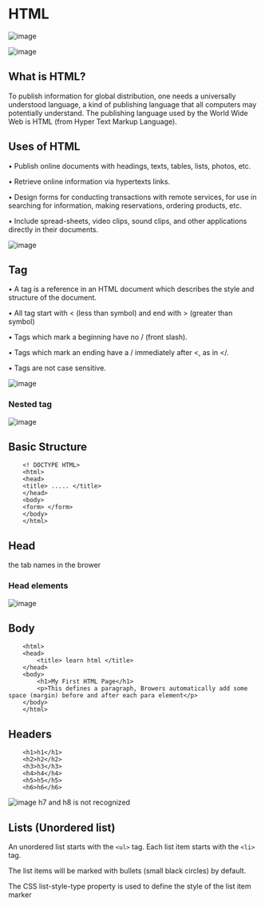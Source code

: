 # HTML

![image](https://user-images.githubusercontent.com/99423162/223612515-a24dc99a-1161-4d88-b518-d4c1a4ee804e.png)

![image](https://user-images.githubusercontent.com/99423162/223612624-7d009f88-dad3-4cc1-a0cd-5b60c2bb8cf6.png)

## What is HTML?
To publish information for global distribution, one needs a universally
understood language, a kind of publishing language that all computers
may potentially understand. The publishing language used by the World
Wide Web is HTML (from Hyper Text Markup Language).

## Uses of HTML
• Publish online documents with headings, texts, tables, lists, photos, etc.

• Retrieve online information via hypertexts links.

• Design forms for conducting transactions with remote services, for use in searching for information, making reservations, ordering products, etc.

• Include spread-sheets, video clips, sound clips, and other applications directly in their documents.


![image](https://user-images.githubusercontent.com/99423162/223616729-f9730fb6-f53b-44f3-87c1-d5803aedfacd.png)


## Tag
• A tag is a reference in an HTML document which describes the style and structure of the document.

• All tag start with < (less than symbol) and end with > (greater than symbol)

• Tags which mark a beginning have no / (front slash).

• Tags which mark an ending have a / immediately after <, as in </.

• Tags are not case sensitive.

![image](https://user-images.githubusercontent.com/99423162/223618052-d8a08f4b-7bed-4ef5-b800-f6d8bfd335a1.png)

### Nested tag
![image](https://user-images.githubusercontent.com/99423162/223618369-837d050d-efaa-4741-9e57-f4e95b5e00e7.png)

## Basic Structure
        <! DOCTYPE HTML>
        <html>
        <head>
        <title> ..... </title>
        </head>
        <body>
        <form> </form>
        </body>
        </html>
## Head
the tab names in the brower

### Head elements
![image](https://user-images.githubusercontent.com/99423162/223622097-032afb1e-76b3-49f4-acbe-01ce1932cca1.png)

## Body
        <html>
        <head>
            <title> learn html </title>
        </head>
        <body>
            <h1>My First HTML Page</h1>
            <p>This defines a paragraph, Browers automatically add some space (margin) before and after each para element</p>
        </body>
        </html>

## Headers 
        <h1>h1</h1>
        <h2>h2</h2>
        <h3>h3</h3>
        <h4>h4</h4>
        <h5>h5</h5>
        <h6>h6</h6>     
 
![image](https://user-images.githubusercontent.com/99423162/223887518-b31f9117-81bb-4528-aba5-3797e52ae130.png)
h7 and h8 is not recognized

## Lists (Unordered list)

An unordered list starts with the `<ul>` tag. Each list item starts with the `<li>` tag.

The list items will be marked with bullets (small black circles) by default.
        
The CSS list-style-type property is used to define the style of the list item marker



